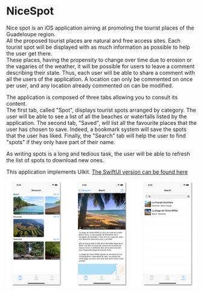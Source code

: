 # NiceSpot
Nice spot is an iOS application aiming at promoting the tourist places of the Guadeloupe region.  
All the proposed tourist places are natural and free access sites.
Each tourist spot will be displayed with as much information as possible to help the user get there.  
These places, having the propensity to change over time due to erosion or the vagaries of the weather, it will be possible for users to leave a comment describing their state. Thus, each user will be able to share a comment with all the users of the application.
A location can only be commented on once per user, and any location already commented on can be modified.

The application is composed of three tabs allowing you to consult  its content.  
The first tab, called "Spot", displays tourist spots arranged by category. The user will be able to see a list of all the beaches or waterfalls listed by the application.
The second tab, "Saved", will list all the favourite places that the user has chosen to save. Indeed, a bookmark system will save the spots that the user has liked.
Finally, the "Search" tab will help the user to find "spots" if they only have part of their name.

As writing spots is a long and tedious task, the user will be able to refresh the list of spots to download new ones.

This application implements UIkit. [The SwiftUI version can be found here][1]

![alt text][2]

[1]: https://github.com/hludovic/NiceSpot
[2]: previews.png "Preview"